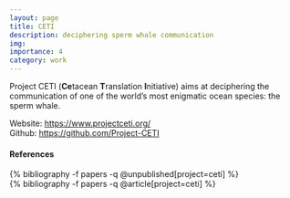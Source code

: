 ```yaml
---
layout: page
title: CETI
description: deciphering sperm whale communication
img: 
importance: 4
category: work
---
```


Project CETI (**Ce**tacean **T**ranslation **I**nitiative) aims at deciphering the communication of one of the world’s most enigmatic ocean species: the sperm whale.  

Website: <https://www.projectceti.org/>  
Github: <https://github.com/Project-CETI>  

#### References

<div class="publications">
{% bibliography -f papers -q @unpublished[project=ceti] %}
</div>

<div class="publications">
{% bibliography -f papers -q @article[project=ceti] %}
</div>

